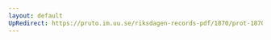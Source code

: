 ```yaml
---
layout: default
UpRedirect: https://pruto.im.uu.se/riksdagen-records-pdf/1870/prot-1870--ak--301.pdf
---
```

